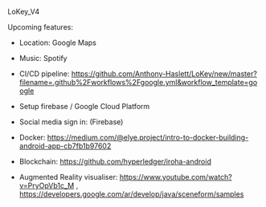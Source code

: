 LoKey_V4

Upcoming features:
- Location: Google Maps
- Music: Spotify

- CI/CD pipeline: https://github.com/Anthony-Haslett/LoKey/new/master?filename=.github%2Fworkflows%2Fgoogle.yml&workflow_template=google

- Setup firebase / Google Cloud Platform
- Social media sign in: (Firebase)
- Docker: https://medium.com/@elye.project/intro-to-docker-building-android-app-cb7fb1b97602

- Blockchain: https://github.com/hyperledger/iroha-android
- Augmented Reality visualiser: https://www.youtube.com/watch?v=PryOpVb1c_M , https://developers.google.com/ar/develop/java/sceneform/samples
